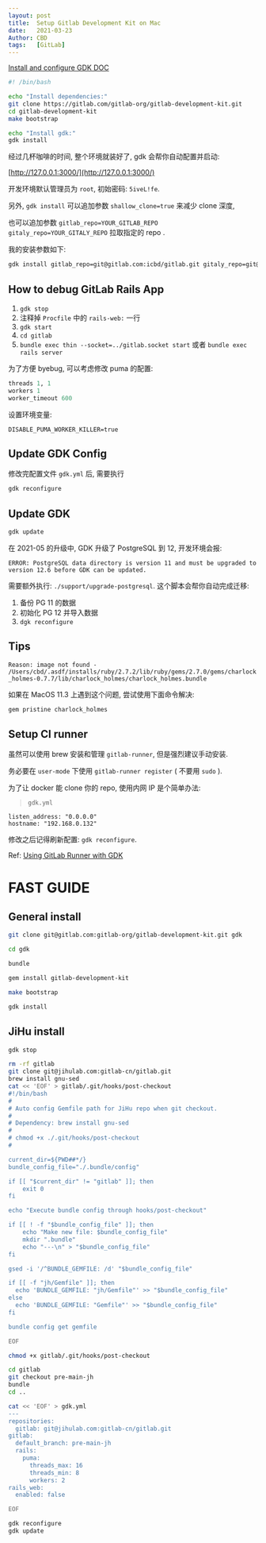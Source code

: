 ```yaml
---
layout: post
title:  Setup Gitlab Development Kit on Mac
date:   2021-03-23
Author: CBD
tags:   [GitLab]
---
```


[Install and configure GDK DOC](https://gitlab.com/gitlab-org/gitlab-development-kit/-/blob/main/doc/index.md)

```sh
#! /bin/bash

echo "Install dependencies:"
git clone https://gitlab.com/gitlab-org/gitlab-development-kit.git
cd gitlab-development-kit
make bootstrap

echo "Install gdk:"
gdk install
```

经过几杯咖啡的时间, 整个环境就装好了, gdk 会帮你自动配置并启动:

[http://127.0.0.1:3000/](http://127.0.0.1:3000/)

开发环境默认管理员为 `root`, 初始密码: `5iveL!fe`.

另外, `gdk install` 可以追加参数 `shallow_clone=true` 来减少 clone 深度,

也可以追加参数 `gitlab_repo=YOUR_GITLAB_REPO gitaly_repo=YOUR_GITALY_REPO` 拉取指定的 repo .

我的安装参数如下:

```zsh
gdk install gitlab_repo=git@gitlab.com:icbd/gitlab.git gitaly_repo=git@gitlab.com:icbd/gitaly.git
```

## How to debug GitLab Rails App

1. `gdk stop`
2. 注释掉 `Procfile` 中的 `rails-web:` 一行
3. `gdk start`
4. `cd gitlab`
5. `bundle exec thin --socket=../gitlab.socket start`  或者 `bundle exec rails server`

为了方便 byebug, 可以考虑修改 puma 的配置:

```ruby
threads 1, 1
workers 1
worker_timeout 600
```

设置环境变量:

```text
DISABLE_PUMA_WORKER_KILLER=true
```

## Update GDK Config

修改完配置文件 `gdk.yml` 后, 需要执行

```zsh
gdk reconfigure
```

## Update GDK

```zsh
gdk update
```

在 2021-05 的升级中, GDK 升级了 PostgreSQL 到 12, 开发环境会报:

```text
ERROR: PostgreSQL data directory is version 11 and must be upgraded to version 12.6 before GDK can be updated.
```

需要额外执行: `./support/upgrade-postgresql`. 这个脚本会帮你自动完成迁移:

1. 备份 PG 11 的数据
2. 初始化 PG 12 并导入数据
3. `dgk reconfigure`

## Tips

`Reason: image not found - /Users/cbd/.asdf/installs/ruby/2.7.2/lib/ruby/gems/2.7.0/gems/charlock_holmes-0.7.7/lib/charlock_holmes/charlock_holmes.bundle`

如果在 MacOS 11.3 上遇到这个问题, 尝试使用下面命令解决:

```zsh
gem pristine charlock_holmes
```

## Setup CI runner

虽然可以使用 brew 安装和管理 `gitlab-runner`, 但是强烈建议手动安装.

务必要在 `user-mode` 下使用 `gitlab-runner register` ( 不要用 `sudo` ).

为了让 docker 能 clone 你的 repo, 使用内网 IP 是个简单办法:

> `gdk.yml`

```text
listen_address: "0.0.0.0"
hostname: "192.168.0.132"
```

修改之后记得刷新配置: `gdk reconfigure`.

Ref: [Using GitLab Runner with GDK](https://gitlab.devworks.gr/gitlab-org/gitlab-development-kit/blob/f2247534217d23523f0e3495ad72162805dc7b38/doc/howto/runner.md)

# FAST GUIDE

## General install

```bash
git clone git@gitlab.com:gitlab-org/gitlab-development-kit.git gdk

cd gdk

bundle

gem install gitlab-development-kit

make bootstrap

gdk install
```

## JiHu install

```bash
gdk stop

rm -rf gitlab
git clone git@jihulab.com:gitlab-cn/gitlab.git
brew install gnu-sed
cat << 'EOF' > gitlab/.git/hooks/post-checkout
#!/bin/bash
#
# Auto config Gemfile path for JiHu repo when git checkout.
#
# Dependency: brew install gnu-sed
#
# chmod +x ./.git/hooks/post-checkout
#

current_dir=${PWD##*/}
bundle_config_file="./.bundle/config"

if [[ "$current_dir" != "gitlab" ]]; then
    exit 0
fi

echo "Execute bundle config through hooks/post-checkout"

if [[ ! -f "$bundle_config_file" ]]; then
    echo "Make new file: $bundle_config_file"
    mkdir ".bundle"
    echo "---\n" > "$bundle_config_file"
fi

gsed -i '/^BUNDLE_GEMFILE: /d' "$bundle_config_file"

if [[ -f "jh/Gemfile" ]]; then
  echo 'BUNDLE_GEMFILE: "jh/Gemfile"' >> "$bundle_config_file"
else
  echo 'BUNDLE_GEMFILE: "Gemfile"' >> "$bundle_config_file"
fi

bundle config get gemfile

EOF

chmod +x gitlab/.git/hooks/post-checkout

cd gitlab
git checkout pre-main-jh
bundle
cd ..

cat << 'EOF' > gdk.yml
---
repositories:
  gitlab: git@jihulab.com:gitlab-cn/gitlab.git
gitlab:
  default_branch: pre-main-jh
  rails:
    puma:
      threads_max: 16
      threads_min: 8
      workers: 2
rails_web:
  enabled: false

EOF

gdk reconfigure
gdk update
```